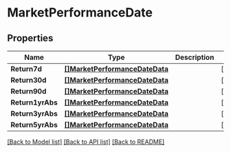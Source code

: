 # MarketPerformanceDate

## Properties

Name | Type | Description | Notes
------------ | ------------- | ------------- | -------------
**Return7d** | [**[]MarketPerformanceDateData**](marketPerformanceDateData.md) |  | [optional] 
**Return30d** | [**[]MarketPerformanceDateData**](marketPerformanceDateData.md) |  | [optional] 
**Return90d** | [**[]MarketPerformanceDateData**](marketPerformanceDateData.md) |  | [optional] 
**Return1yrAbs** | [**[]MarketPerformanceDateData**](marketPerformanceDateData.md) |  | [optional] 
**Return3yrAbs** | [**[]MarketPerformanceDateData**](marketPerformanceDateData.md) |  | [optional] 
**Return5yrAbs** | [**[]MarketPerformanceDateData**](marketPerformanceDateData.md) |  | [optional] 

[[Back to Model list]](../README.md#documentation-for-models) [[Back to API list]](../README.md#documentation-for-api-endpoints) [[Back to README]](../README.md)


